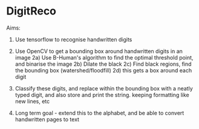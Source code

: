 # DigitReco

Aims:
1. Use tensorflow to recognise handwritten digits
2. Use OpenCV to get a bounding box around handwritten digits in an image
  2a) Use B-Human's algorithm to find the optimal threshold point, and binarise the image
  2b) Dilate the black
  2c) Find black regions, find the bounding box (watershed/floodfill)
  2d) this gets a box around each digit
3. Classify these digits, and replace within the bounding box with a neatly typed digit, and also store and print the string. keeping formatting like new lines, etc

4. Long term goal - extend this to the alphabet, and be able to convert handwritten pages to text

